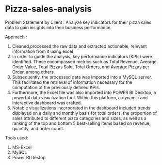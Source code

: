 # Pizza-sales-analysis

Problem Statement by Client : Analyze key indicators for their pizza sales data to gain insights into their business performance.

Approach : 
1) Cleaned,processed the raw data and extracted actionable, relevant information from it using excel
2) In order to guide the analysis, key performance indicators (KPIs) were identified. These encompassed metrics such as Total Revenue, Average Order Value, Total Pizzas Sold, Total Orders, and Average Pizzas per Order, among others.
3) Subsequently, the processed data was imported into a MySQL server. This facilitated the retrieval of information necessary for the computation of the previously defined KPIs.
4) Furthermore, the Excel file was also imported into POWER BI Desktop, a powerful data visualization tool. Within this platform, a dynamic and interactive dashboard was crafted. 
5) Notable visualizations incorporated in the dashboard included trends displayed on a daily and monthly basis for total orders, the proportion of sales attributed to different pizza categories and sizes, as well as a ranking of the top and bottom 5 best-selling items based on revenue, quantity, and order count.

Tools used:
1) MS-Excel
2) MySQL
3) Power BI Destop 

